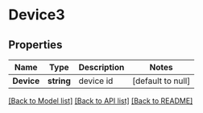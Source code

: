 # Device3

## Properties
Name | Type | Description | Notes
------------ | ------------- | ------------- | -------------
**Device** | **string** | device id | [default to null]

[[Back to Model list]](../README.md#documentation-for-models) [[Back to API list]](../README.md#documentation-for-api-endpoints) [[Back to README]](../README.md)


